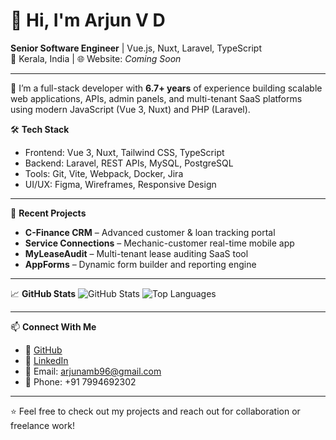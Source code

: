 # 👋 Hi, I'm Arjun V D

**Senior Software Engineer** | Vue.js, Nuxt, Laravel, TypeScript  
📍 Kerala, India | 🌐 Website: _Coming Soon_

---

🚀 I’m a full-stack developer with **6.7+ years** of experience building scalable web applications, APIs, admin panels, and multi-tenant SaaS platforms using modern JavaScript (Vue 3, Nuxt) and PHP (Laravel).  

🛠 **Tech Stack**
- Frontend: Vue 3, Nuxt, Tailwind CSS, TypeScript
- Backend: Laravel, REST APIs, MySQL, PostgreSQL
- Tools: Git, Vite, Webpack, Docker, Jira
- UI/UX: Figma, Wireframes, Responsive Design

---

🧠 **Recent Projects**
- **C-Finance CRM** – Advanced customer & loan tracking portal
- **Service Connections** – Mechanic-customer real-time mobile app
- **MyLeaseAudit** – Multi-tenant lease auditing SaaS tool
- **AppForms** – Dynamic form builder and reporting engine

---

📈 **GitHub Stats**
![GitHub Stats](https://github-readme-stats.vercel.app/api?username=ArjunvDevaraj&show_icons=true&theme=tokyonight)
![Top Languages](https://github-readme-stats.vercel.app/api/top-langs/?username=ArjunvDevaraj&layout=compact&theme=tokyonight)

---

📫 **Connect With Me**
- 🔗 [GitHub](https://github.com/ArjunvDevaraj)
- 💼 [LinkedIn](https://www.linkedin.com/in/arjunvdevaraj)
- 📧 Email: [arjunamb96@gmail.com](mailto:arjunamb96@gmail.com)
- 📱 Phone: +91 7994692302

---

⭐️ Feel free to check out my projects and reach out for collaboration or freelance work!
